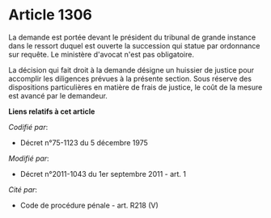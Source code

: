 # Article 1306

La demande est portée devant le président du tribunal de grande instance dans le ressort duquel est ouverte la succession qui
statue par ordonnance sur requête. Le ministère d'avocat n'est pas obligatoire. 

La décision qui fait droit à la demande désigne un huissier de justice pour accomplir les diligences prévues à la présente
section. Sous réserve des dispositions particulières en matière de frais de justice, le coût de la mesure est avancé par le
demandeur.

**Liens relatifs à cet article**

_Codifié par_:

  - Décret n°75-1123 du 5 décembre 1975

_Modifié par_:

  - Décret n°2011-1043 du 1er septembre 2011 - art. 1

_Cité par_:

  - Code de procédure pénale - art. R218 (V)
